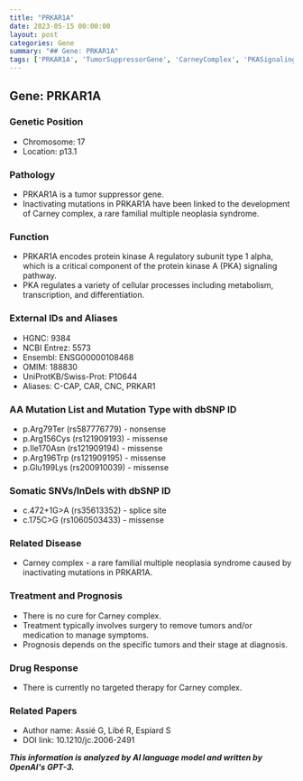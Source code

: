 ```yaml
---
title: "PRKAR1A"
date: 2023-05-15 00:00:00
layout: post
categories: Gene
summary: "## Gene: PRKAR1A"
tags: ['PRKAR1A', 'TumorSuppressorGene', 'CarneyComplex', 'PKASignalingPathway', 'Mutation', 'SomaticVariants', 'Treatment', 'Prognosis']
---
```


## Gene: PRKAR1A

### Genetic Position
- Chromosome: 17
- Location: p13.1

### Pathology
- PRKAR1A is a tumor suppressor gene.
- Inactivating mutations in PRKAR1A have been linked to the development of Carney complex, a rare familial multiple neoplasia syndrome.

### Function
- PRKAR1A encodes protein kinase A regulatory subunit type 1 alpha, which is a critical component of the protein kinase A (PKA) signaling pathway.
- PKA regulates a variety of cellular processes including metabolism, transcription, and differentiation.

### External IDs and Aliases
- HGNC: 9384
- NCBI Entrez: 5573
- Ensembl: ENSG00000108468
- OMIM: 188830
- UniProtKB/Swiss-Prot: P10644
- Aliases: C-CAP, CAR, CNC, PRKAR1

### AA Mutation List and Mutation Type with dbSNP ID
- p.Arg79Ter (rs587776779) - nonsense
- p.Arg156Cys (rs121909193) - missense
- p.Ile170Asn (rs121909194) - missense
- p.Arg196Trp (rs121909195) - missense
- p.Glu199Lys (rs200910039) - missense

### Somatic SNVs/InDels with dbSNP ID
- c.472+1G>A (rs35613352) - splice site
- c.175C>G (rs1060503433) - missense

### Related Disease
- Carney complex - a rare familial multiple neoplasia syndrome caused by inactivating mutations in PRKAR1A.

### Treatment and Prognosis
- There is no cure for Carney complex.
- Treatment typically involves surgery to remove tumors and/or medication to manage symptoms.
- Prognosis depends on the specific tumors and their stage at diagnosis.

### Drug Response
- There is currently no targeted therapy for Carney complex.

### Related Papers
- Author name: Assié G, Libé R, Espiard S
- DOI link: 10.1210/jc.2006-2491

**_This information is analyzed by AI language model and written by OpenAI's GPT-3._**